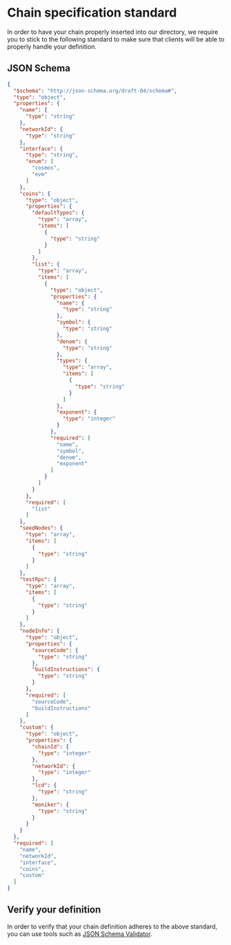 # Chain specification standard

In order to have your chain properly inserted into our directory, we require you to stick to the following standard
to make sure that clients will be able to properly handle your definition.

## JSON Schema

```json
{
  "$schema": "http://json-schema.org/draft-04/schema#",
  "type": "object",
  "properties": {
    "name": {
      "type": "string"
    },
    "networkId": {
      "type": "string"
    },
    "interface": {
      "type": "string",
      "enum": [
        "cosmos",
        "evm"
      ]
    },
    "coins": {
      "type": "object",
      "properties": {
        "defaultTypes": {
          "type": "array",
          "items": [
            {
              "type": "string"
            }
          ]
        },
        "list": {
          "type": "array",
          "items": [
            {
              "type": "object",
              "properties": {
                "name": {
                  "type": "string"
                },
                "symbol": {
                  "type": "string"
                },
                "denom": {
                  "type": "string"
                },
                "types": {
                  "type": "array",
                  "items": [
                    {
                      "type": "string"
                    }
                  ]
                },
                "exponent": {
                  "type": "integer"
                }
              },
              "required": [
                "name",
                "symbol",
                "denom",
                "exponent"
              ]
            }
          ]
        }
      },
      "required": [
        "list"
      ]
    },
    "seedNodes": {
      "type": "array",
      "items": [
        {
          "type": "string"
        }
      ]
    },
    "testRpc": {
      "type": "array",
      "items": [
        {
          "type": "string"
        }
      ]
    },
    "nodeInfo": {
      "type": "object",
      "properties": {
        "sourceCode": {
          "type": "string"
        },
        "buildInstructions": {
          "type": "string"
        }
      },
      "required": [
        "sourceCode",
        "buildInstructions"
      ]
    },
    "custom": {
      "type": "object",
      "properties": {
        "chainId": {
          "type": "integer"
        },
        "networkId": {
          "type": "integer"
        },
        "lcd": {
          "type": "string"
        },
        "moniker": {
          "type": "string"
        }
      }
    }
  },
  "required": [
    "name",
    "networkId",
    "interface",
    "coins",
    "custom"
  ]
}
```

## Verify your definition

In order to verify that your chain definition adheres to the above standard, you can use tools such as
[JSON Schema Validator](https://www.jsonschemavalidator.net/).
